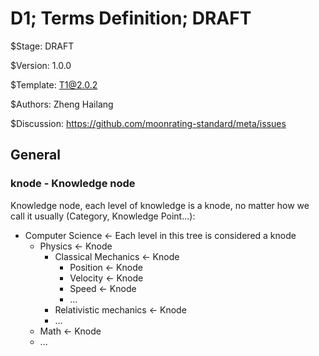 # D1; Terms Definition; DRAFT

$Stage: DRAFT

$Version: 1.0.0

$Template: T1@2.0.2

$Authors: Zheng Hailang

$Discussion: https://github.com/moonrating-standard/meta/issues

## General

### knode - Knowledge node

Knowledge node, each level of knowledge is a knode, no matter how we call it usually (Category, Knowledge Point...):

- Computer Science <- Each level in this tree is considered a knode
    - Physics <- Knode
        - Classical Mechanics <- Knode
            - Position <- Knode
            - Velocity <- Knode
            - Speed <- Knode
            - ...
        - Relativistic mechanics <- Knode
        - ...
    - Math <- Knode
    - ...
